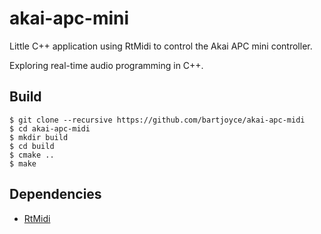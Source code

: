 akai-apc-mini
=============

Little C++ application using RtMidi to control the Akai APC mini controller. 

Exploring real-time audio programming in C++.

## Build

```
$ git clone --recursive https://github.com/bartjoyce/akai-apc-midi
$ cd akai-apc-midi
$ mkdir build
$ cd build
$ cmake ..
$ make
```

## Dependencies
- [RtMidi](https://github.com/thestk/rtmidi)
